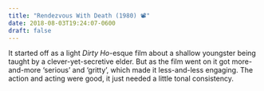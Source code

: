 ```yaml
---
title: "Rendezvous With Death (1980) 📽"
date: 2018-08-03T19:24:07-0600
draft: false
---
```


It started off as a light _Dirty Ho_-esque film about a shallow youngster being taught by a clever-yet-secretive elder. But as the film went on it got more-and-more ‘serious’ and ‘gritty’, which made it less-and-less engaging. The action and acting were good, it just needed a little tonal consistency.

